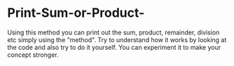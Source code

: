 # Print-Sum-or-Product-
Using this method you can print out the sum, product, remainder, division etc simply using the "method". Try to understand how it works by looking at the code and also try to do it yourself. You can experiment it to make your concept stronger. 
